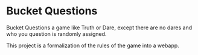 # Bucket Questions

Bucket Questions a game like Truth or Dare, except there are no dares and who you question is randomly assigned.

This project is a formalization of the rules of the game into a webapp.